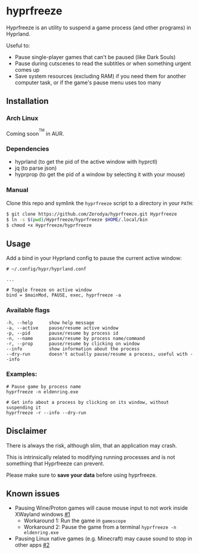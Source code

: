# hyprfreeze
Hyprfreeze is an utility to suspend a game process (and other programs) in Hyprland.

Useful to:
- Pause single-player games that can't be paused (like Dark Souls)
- Pause during cutscenes to read the subtitles or when something urgent comes up
- Save system resources (excluding RAM) if you need them for another computer task, or if the game's pause menu uses too many

## Installation
### Arch Linux
Coming soon<sup><sup>TM</sup></sup> in AUR.

### Dependencies
- hyprland (to get the pid of the active window with hyprctl)
- jq (to parse json)
- hyprprop (to get the pid of a window by selecting it with your mouse)

### Manual
Clone this repo and symlink the `hyprfreeze` script to a directory in your `PATH`:
```bash
$ git clone https://github.com/Zerodya/hyprfreeze.git Hyprfreeze
$ ln -s $(pwd)/Hyprfreeze/hyprfreeze $HOME/.local/bin
$ chmod +x Hyprfreeze/hyprfreeze
```

## Usage
Add a bind in your Hyprland config to pause the current active window:
```
# ~/.config/hypr/hyprland.conf

...

# Toggle freeze on active window
bind = $mainMod, PAUSE, exec, hyprfreeze -a
```
### Available flags
```
-h, --help		show help message
-a, --active	pause/resume active window
-p, --pid		pause/resume by process id
-n, --name		pause/resume by process name/command
-r, --prop		pause/resume by clicking on window
--info		    show information about the process
--dry-run		doesn't actually pause/resume a process, useful with --info
```
### Examples:
```
# Pause game by process name
hyprfreeze -n eldenring.exe
```
```
# Get info about a process by clicking on its window, without suspending it
hyprfreeze -r --info --dry-run
```
## Disclaimer
There is always the risk, although slim, that an application may crash.

This is intrinsically related to modifying running processes and is not something that Hyprfreeze can prevent.

Please make sure to **save your data** before using hyprfreeze.

## Known issues
- Pausing Wine/Proton games will cause mouse input to not work inside XWayland windows [#1](https://github.com/Zerodya/hyprfreeze/issues/2)
  - Workaround 1: Run the game in `gamescope`
  - Workaround 2: Pause the game from a terminal `hyprfreeze -n eldenring.exe` 
- Pausing Linux native games (e.g. Minecraft) may cause sound to stop in other apps [#2](https://github.com/Zerodya/hyprfreeze/issues/2)